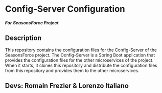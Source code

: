 # Config-Server Configuration
##### For SeasonsForce Project

## Description
This repository contains the configuration files for the Config-Server of the SeasonsForce project. The Config-Server is a Spring Boot application that provides the configuration files for the other microservices of the project. When it starts, it clones this repository and distribute the configuration files from this repository and provides them to the other microservices.

## Devs: Romain Frezier & Lorenzo Italiano